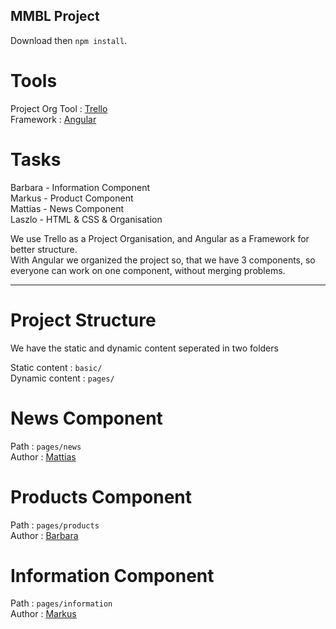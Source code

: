 ## MMBL Project
Download then `npm install`.

# Tools

Project Org Tool : [Trello](https://www.trello.com)  
Framework : [Angular](https://angular.io/start)

# Tasks

Barbara - Information Component  
Markus - Product Component  
Mattias - News Component  
Laszlo - HTML & CSS & Organisation  

We use Trello as a Project Organisation, and Angular as a Framework for better structure.  
With Angular we organized the project so, that we have 3 components, so everyone can work on one component, without merging problems.

---

# Project Structure

We have the static and dynamic content seperated in two folders

Static content : `basic/`  
Dynamic content : `pages/`

# News Component
Path : `pages/news`  
Author : [Mattias](https://github.com/mattias-r)

# Products Component
Path : `pages/products`  
Author : [Barbara](https://github.com/barbaraani)

# Information Component
Path : `pages/information`  
Author : [Markus](https://github.com/MarkusGehmayer)
